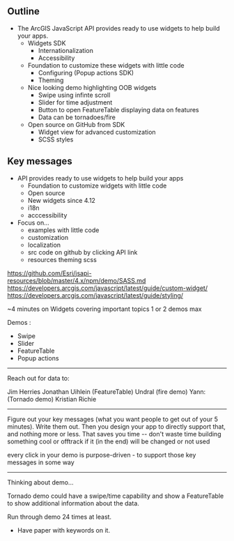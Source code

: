 ## Outline

- The ArcGIS JavaScript API provides ready to use widgets to help build your apps.
  - Widgets SDK
    - Internationalization
    - Accessibility
  - Foundation to customize these widgets with little code
    - Configuring (Popup actions SDK)
    - Theming
  - Nice looking demo highlighting OOB widgets
    - Swipe using infinte scroll
    - Slider for time adjustment
    - Button to open FeatureTable displaying data on features
    - Data can be tornadoes/fire
  - Open source on GitHub from SDK
    - Widget view for advanced customization
    - SCSS styles


## Key messages

- API provides ready to use widgets to help build your apps
  - Foundation to customize widgets with little code
  - Open source
  - New widgets since 4.12
  - i18n
  - acccessibility
- Focus on...
  - examples with little code
  - customization
  - localization
  - src code on github by clicking API link
  - resources theming scss



https://github.com/Esri/jsapi-resources/blob/master/4.x/npm/demo/SASS.md
https://developers.arcgis.com/javascript/latest/guide/custom-widget/
https://developers.arcgis.com/javascript/latest/guide/styling/

~4 minutes on Widgets covering important topics
1 or 2 demos max

Demos :
- Swipe
- Slider
- FeatureTable
- Popup actions

---

Reach out for data to:

Jim Herries
Jonathan Uihlein (FeatureTable)
Undral (fire demo)
Yann: (Tornado demo)
Kristian
Richie

---

Figure out your key messages (what you want people to get out of your 5 minutes). Write them out. Then you design your app to directly support that, and nothing more or less. That saves you time -- don't waste time building something cool or offtrack if it (in the end) will be changed or not used

every click in your demo is purpose-driven - to support those key messages in some way

---

Thinking about demo...

Tornado demo could have a swipe/time capability and show a FeatureTable to show additional information about the data.


Run through demo 24 times at least.
- Have paper with keywords on it.
